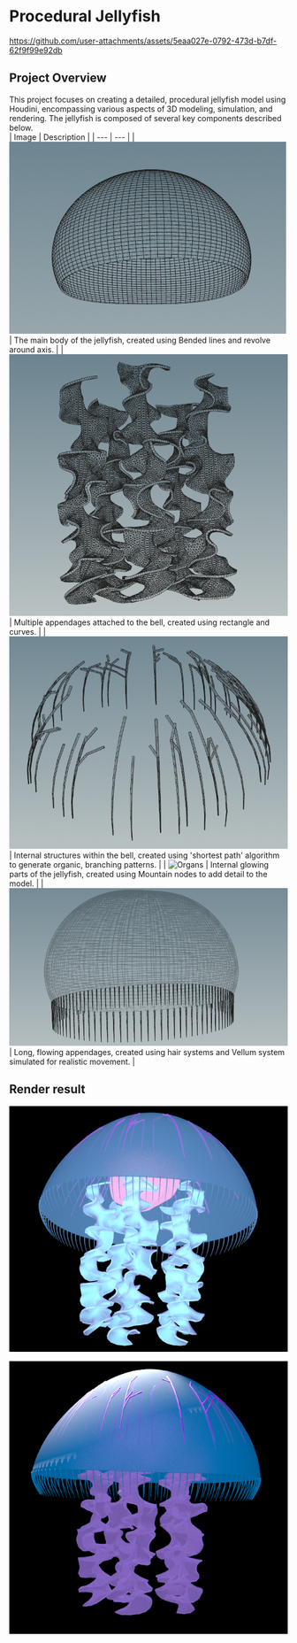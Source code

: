 # Procedural Jellyfish


https://github.com/user-attachments/assets/5eaa027e-0792-473d-b7df-62f9f99e92db


## Project Overview
This project focuses on creating a detailed, procedural jellyfish model using Houdini, encompassing various aspects of 3D modeling, simulation, and rendering. The jellyfish is composed of several key components described below.  
| Image | Description |
| --- | --- |
| ![Bell](assets/Bell.png) | The main body of the jellyfish, created using Bended lines and revolve around axis. |
| ![Arms](assets/Arms.png) | Multiple appendages attached to the bell, created using rectangle and curves. |
| ![Veins](assets/Veins.png) | Internal structures within the bell, created using 'shortest path' algorithm to generate organic, branching patterns. |
| ![Organs](assets/Organs.png) |  Internal glowing parts of the jellyfish, created using Mountain nodes to add detail to the model. |
| ![Tentacles](assets/Tentacles.png) | Long, flowing appendages, created using hair systems and Vellum system simulated for realistic movement. |

## Render result

![Render1](assets/Render1.png)  

![Render2](assets/Render2.png)  

